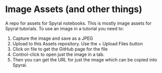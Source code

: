 # Image Assets (and other things)
A repo for assets for Spyral notebooks. This is mostly image assets for Spyral tutorials.
To use an image in a tutorial you need to:
1. Capture the image and save as a JPEG
2. Upload to this Assets repository. Use the + Upload Files button
3. Click on file to get the GitHub page for the file
4. Control-click to open just the image in a tab.
5. Then you can get the URL for just the image which can be copied into Spyral.
